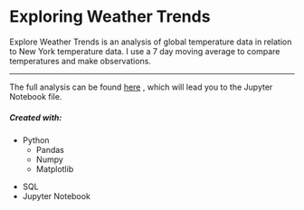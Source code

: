 <h1> Exploring Weather Trends </h1>
<p>Explore Weather Trends is an analysis of global temperature data in relation to New York temperature data. I use a 7 day moving average to compare temperatures and make observations. </p>
<hr>

The full analysis can be found [here](https://github.com/Aphromatic/Explore-Weather-Trends/blob/master/Explore%20Weather%20Trends.ipynb) , which will lead you to the Jupyter Notebook file.

<h5>Created with:</h5>
<ul>
    <li>Python
        <ul>
            <li>Pandas</li>
            <li>Numpy</li>
            <li>Matplotlib</li>
        </ul>   
    </li>
</ul>
<ul>
    <li>SQL</li>
     <li>Jupyter Notebook</li>
</ul>
